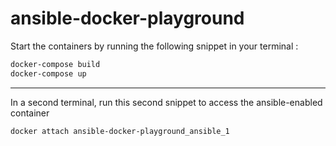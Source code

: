# ansible-docker-playground

Start the containers by running the following snippet in your terminal :

```bash
docker-compose build
docker-compose up
```

---

In a second terminal, run this second snippet to access the ansible-enabled container

```bash
docker attach ansible-docker-playground_ansible_1
```
